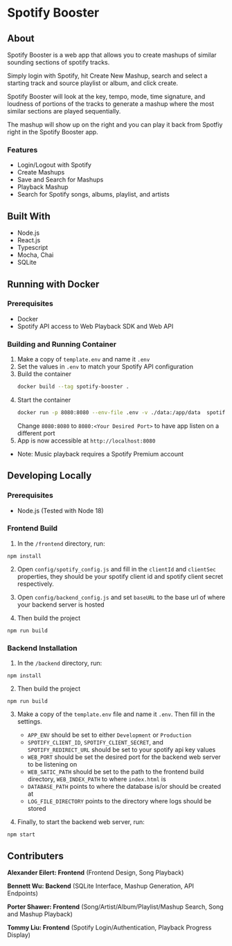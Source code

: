 # Spotify Booster

## About

Spotify Booster is a web app that allows you to create mashups of similar sounding sections of spotify tracks.

Simply login with Spotify, hit Create New Mashup, search and select a starting track and source playlist or album, and click create.

Spotify Booster will look at the key, tempo, mode, time signature, and loudness of portions of the tracks to generate a mashup where the most similar sections are played sequentially.

The mashup will show up on the right and you can play it back from Spotfiy right in the Spotify Booster app.

### Features

* Login/Logout with Spotify
* Create Mashups
* Save and Search for Mashups
* Playback Mashup
* Search for Spotify songs, albums, playlist, and artists

## Built With

* Node.js
* React.js
* Typescript
* Mocha, Chai
* SQLite

## Running with Docker

### Prerequisites

* Docker
* Spotify API access to Web Playback SDK and Web API

### Building and Running Container

1. Make a copy of `template.env` and name it `.env`
2. Set the values in `.env` to match your Spotify API configuration
3. Build the container
    ```bash
    docker build --tag spotify-booster .
    ```
4. Start the container
    ```bash
    docker run -p 8080:8080 --env-file .env -v ./data:/app/data  spotify-booster
    ```
    Change `8080:8080` to `8080:<Your Desired Port>` to have app listen on a different port
5. App is now accessible at `http://localhost:8080`

* Note: Music playback requires a Spotify Premium account

## Developing Locally

### Prerequisites

* Node.js (Tested with Node 18)

### Frontend Build

1. In the `/frontend` directory, run:
```
npm install
```

2. Open `config/spotify_config.js` and fill in the `clientId` and `clientSec` properties, they should be your spotify client id and spotify client secret respectively.
  
3. Open `config/backend_config.js` and set `baseURL` to the base url of where your backend server is hosted

4. Then build the project
```
npm run build
```

### Backend Installation

1. In the `/backend` directory, run:
```
npm install
```

2. Then build the project

```
npm run build
```

3. Make a copy of the `template.env` file and name it `.env`. Then fill in the settings.

    * `APP_ENV` should be set to either `Development` or `Production`
    * `SPOTIFY_CLIENT_ID`, `SPOTIFY_CLIENT_SECRET`, and `SPOTIFY_REDIRECT_URL` should be set to your spotify api key values
    * `WEB_PORT` should be set the desired port for the backend web server to be listening on
    * `WEB_SATIC_PATH` should be set to the path to the frontend build directory, `WEB_INDEX_PATH` to where `index.html` is
    * `DATABASE_PATH` points to where the database is/or should be created at
    * `LOG_FILE_DIRECTORY` points to the directory where logs should be stored

4. Finally, to start the backend web server, run:
```
npm start
```

## Contributers

**Alexander Eilert: Frontend** (Frontend Design, Song Playback)

**Bennett Wu: Backend** (SQLite Interface, Mashup Generation, API Endpoints)

**Porter Shawer: Frontend** (Song/Artist/Album/Playlist/Mashup Search, Song and Mashup Playback)

**Tommy Liu: Frontend** (Spotify Login/Authentication, Playback Progress Display)


